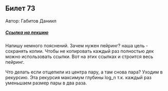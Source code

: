 ## Билет 73
Автор: Габитов Даниил

##### [Ссылка на лекцию](https://youtu.be/17E92eX9uvw?t=373)

  Напишу немного пояснений. Зачем нужен пейринг? наша цель - сохранять копии. Чтобы не копировать каждый раз полностью дек можно использовать ссылки. Вот на этих ссылках и строится весь пейринг. 
  
  Что делать если отщепили из центра пару, а там снова пара? Уходим в рекурсию. Эта рекурсия максимум глубины log_n т.к. каждый раз уменьшаем размер пары в два раза.
